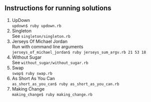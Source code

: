 ## Instructions for running solutions

1. UpDown <br/>
`updown$ ruby updown.rb`
2. Singleton <br/>
See `singleton/singleton.rb`
3. Jerseys Of Michael Jordan <br/>
Run with command line arguments <br/>
`jerseys_of_michael_jordan$ ruby jerseys_sum_argv.rb 21 53 18`
4. Without Sugar <br/>
See `without_sugar/without_sugar.rb`
5. Swap <br/>
`swap$ ruby swap.rb`
6. As Short As You Can <br/>
`as_short_as_you_can$ ruby as_short_as_you_can.rb`
7. Making Change <br/>
`making_change$ ruby making_change.rb`
